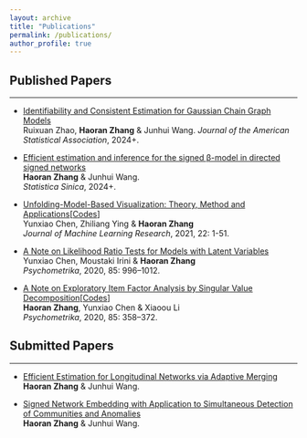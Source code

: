 ```yaml
---
layout: archive
title: "Publications"
permalink: /publications/
author_profile: true
---
```



## Published Papers
- - -

- [Identifiability and Consistent Estimation for Gaussian Chain Graph Models](https://arxiv.org/pdf/2303.01031.pdf)    
Ruixuan Zhao, **Haoran Zhang** & Junhui Wang.
*Journal of the American Statistical Association*, 2024+. 

- [Efficient estimation and inference for the signed β-model in directed signed networks](https://arxiv.org/pdf/2208.00137.pdf)    
**Haoran Zhang** & Junhui Wang.  
*Statistica Sinica*, 2024+. 

- [Unfolding-Model-Based Visualization: Theory, Method and Applications](https://jmlr.org/papers/volume22/18-846/18-846.pdf)[[Codes](https://github.com/hrzhang16/mmdu)]  
Yunxiao Chen, Zhiliang Ying & **Haoran Zhang**     
*Journal of Machine Learning Research*, 2021, 22: 1-51.


- [A Note on Likelihood Ratio Tests for Models with Latent Variables](https://link.springer.com/article/10.1007/s11336-020-09735-0)         
Yunxiao Chen, Moustaki Irini & **Haoran Zhang**   
*Psychometrika*, 2020, 85: 996–1012.  


- [A Note on Exploratory Item Factor Analysis by Singular Value Decomposition](https://link.springer.com/article/10.1007/s11336-020-09704-7)[[Codes](https://cran.r-project.org/web/packages/mirtsvd/index.html)]    
**Haoran Zhang**, Yunxiao Chen & Xiaoou Li   
*Psychometrika*, 2020, 85: 358–372.  


## Submitted Papers
- - -

- [Efficient Estimation for Longitudinal Networks via Adaptive Merging](https://arxiv.org/pdf/2211.07866.pdf)    
**Haoran Zhang** & Junhui Wang. 

- [Signed Network Embedding with Application to Simultaneous Detection of Communities and Anomalies](https://arxiv.org/pdf/2207.09324.pdf)   
**Haoran Zhang** & Junhui Wang. 


